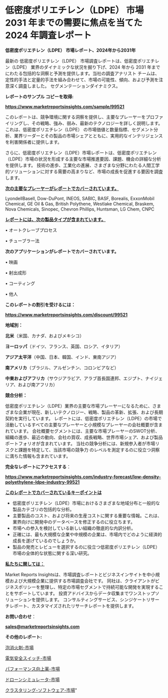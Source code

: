 # 低密度ポリエチレン（LDPE） 市場 2031 年までの需要に焦点を当てた 2024 年調査レポート

<strong>低密度ポリエチレン（LDPE） 市場レポート、2024年から2031年</strong>

最新の 低密度ポリエチレン（LDPE） 市場調査レポートは、低密度ポリエチレン（LDPE） 業界のダイナミックな状況を掘り下げ、2024 年から 2031 年までにわたる包括的な洞察と予測を提供します。当社の調査アナリスト チームは、定性的手法と定量的手法を組み合わせて、市場の可能性、傾向、および予測を注意深く調査しました。 セグメンテーションダイナミクス。



<strong>レポートのサンプル コピーを取得:</strong> <a href=https://www.marketreportsinsights.com/sample/99521>

<strong><u>https://www.marketreportsinsights.com/sample/99521</u></strong></a>

このレポートは、競争環境に関する洞察を提供し、主要なプレーヤーをプロファイリングし、その戦略、強み、弱み、最新のテクノロジーを詳しく説明します。 これは、低密度ポリエチレン（LDPE） の市場価値と数量指標、セグメント分析、業界リーダーとその製品の市場シェアとともに、実用的なインテリジェンスを利害関係者に提供します。

さらに、低密度ポリエチレン（LDPE）市場レポートは、低密度ポリエチレン（LDPE）市場の状況を形成する主要な市場推進要因、課題、機会の詳細な分析を提供します。 技術の進歩、工業化の進展、さまざまな分野にわたる人間工学的ソリューションに対する需要の高まりなど、市場の成長を促進する要因を調査します。



<strong><u>次の主要なプレーヤーがレポートでカバーされています。</u></strong>

LyondellBasell, Dow-DuPont, INEOS, SABIC, BASF, Borealis, ExxonMobil Chemical, GE Oil & Gas, British Polythene, Westlake Chemical, Braskem, Nova Chemicals, Sinopec, Chevron Phillips, Huntsman, LG Chem, CNPC



<strong><u><b>レポートには、次の製品タイプが含まれています。</b></u></strong>

• オートクレーブプロセス

• チューブラー法



<strong><b>次のアプリケーションがレポートでカバーされています。</b></strong>

• 映画

• 射出成形

• コーティング

• 他人



<strong><b>このレポートの割引を受けるには：</b></strong><a href=https://www.marketreportsinsights.com/discount/99521>

<strong><u>https://www.marketreportsinsights.com/discount/99521</u></strong></a>



<strong>地域別：</strong>



<strong>北米</strong>（米国、カナダ、およびメキシコ）



<strong>ヨーロッパ</strong>（ドイツ、フランス、英国、ロシア、イタリア）



<strong>アジア太平洋</strong>（中国、日本、韓国、インド、東南アジア）



<strong>南アメリカ</strong>（ブラジル、アルゼンチン、コロンビアなど）



<strong>中東およびアフリカ</strong>（サウジアラビア、アラブ首長国連邦、エジプト、ナイジェリア、および南アフリカ）



<strong>競合分析：</strong>

低密度ポリエチレン（LDPE）業界の主要な市場プレーヤーになるために、さまざまな企業が現在、新しいテクノロジー、戦略、製品の革新、拡張、および長期契約を実行しています。 レポートには、低密度ポリエチレン（LDPE）の市場で活動しているすべての主要なプレーヤーと小規模なプレーヤーの会社概要が含まれています。 会社概要セグメントには、主要な市場プレーヤーのSWOT分析、組織の進歩、最近の動向、会社の買収、成長戦略、世界市場シェア、および製品ポートフォリオが含まれています。 当社の競争分析には、新規参入者が市場リスクと課題を特定して、当該市場の競争力 のレベルを測定するのに役立つ洞察に満ちた情報も含まれています。



<strong>完全なレポートにアクセスする</strong>：

<a href=https://www.marketreportsinsights.com/industry-forecast/low-density-polyethylene-ldpe-industry-99521>

<strong><u>https://www.marketreportsinsights.com/industry-forecast/low-density-polyethylene-ldpe-industry-99521</u></strong></a>



<strong><u><b>このレポートでカバーされているキーポイントは</b></u></strong>
<ul>
  <li>低密度ポリエチレン（LDPE）市場におけるさまざまな地域分布と一般的な製品カテゴリの包括的な分析。</li>
  <li>主要製品のコスト、および将来の生産コストに関する重要な情報。これは、業界向けに開発中のデータベースを修正するのに役立ちます。</li>
  <li>市場への参入を検討している新しい組織の徹底的な内訳分析。</li>
  <li>正確には、最も大規模な企業や中規模の企業は、市場内でどのように経済的成長を遂げているのでしょうか。</li>
  <li>製品の発売とレビューを選択するのに役立つ低密度ポリエチレン（LDPE）市場の全体的な状態に関する深い研究。</li>
</ul>


<strong><u><b>私たちに関しては：</b></u></strong>

Market Reports Insightsは、市場調査レポートとビジネスインサイトを中小規模および大規模企業に提供する市場調査会社です。 同社は、クライアントがビジネスポリシーを整理し、特定の市場セグメントで持続可能な開発を実現することをサポートしています。 投資アドバイスからデータ収集までワンストップソリューションを提供します。 コンサルティングサービス、シンジケートリサーチレポート、カスタマイズされたリサーチレポートを提供します。



<strong><b>お問い合わせ</b></strong>：

<a href=mailto:sales@marketreportsinsights.com>

<strong><u>sales@marketreportsinsights.com</u></strong></a>



<strong>その他のレポート:</strong>

<a href=https://www.linkedin.com/pulse/泡消火剤-市場-2023-年のダイナミクスとビジネストレンド-2030-zvgqc/>泡消火剤-市場</a>

<a href=https://www.linkedin.com/pulse/電気安全スイッチ-市場-2023-総利益と主要ベンダー-2030-pr-news-hub-mi7hf/>電気安全スイッチ-市場</a>

<a href=https://www.linkedin.com/pulse/パフォーマンス向上薬-市場-2023-競争分析と事業成長-2030-pr-news-hub-3m7wf/>パフォーマンス向上薬-市場</a>

<a href=https://www.linkedin.com/pulse/ドローンシミュレータ-市場-2023-総合分析と事業成長戦略-2030-1mvbf/>ドローンシミュレータ-市場</a>

<a href=https://www.linkedin.com/pulse/クラスタリング-ソフトウェア-市場-2023-swot-分析と成長率-2030-etxxf/>クラスタリング-ソフトウェア-市場</a>"
